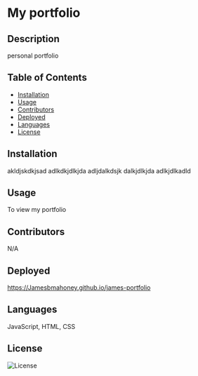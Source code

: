 # My portfolio

  ## Description    
  personal portfolio

  ## Table of Contents

  - [Installation](#Installation)
  - [Usage](#Usage)
  - [Contributors](#Contributors)
  - [Deployed](#Deployed)
  - [Languages](#Languages)
  - [License](#License)


  ## Installation 
  akldjskdkjsad adlkdkjdlkjda adljdalkdsjk dalkjdlkjda adlkjdlkadld


  ## Usage 
  To view my portfolio


  ## Contributors
  N/A 

  ## Deployed 

  https://Jamesbmahoney.github.io/james-portfolio

  ## Languages

  JavaScript, HTML, CSS

  ## License 

  ![License](https://img.shields.io/badge/license-MIT-blue.svg)
